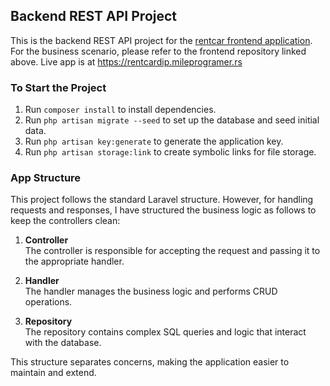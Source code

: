 ## Backend REST API Project

This is the backend REST API project for the [rentcar frontend application](https://github.com/mileprogramer/rentcar).  
For the business scenario, please refer to the frontend repository linked above.
Live app is at
https://rentcardip.mileprogramer.rs

### To Start the Project
1. Run `composer install` to install dependencies.
2. Run `php artisan migrate --seed` to set up the database and seed initial data.
3. Run `php artisan key:generate` to generate the application key.
4. Run `php artisan storage:link` to create symbolic links for file storage.

### App Structure
This project follows the standard Laravel structure. However, for handling requests and responses, I have structured the business logic as follows to keep the controllers clean:

1. **Controller**  
   The controller is responsible for accepting the request and passing it to the appropriate handler.
   
2. **Handler**  
   The handler manages the business logic and performs CRUD operations.

3. **Repository**  
   The repository contains complex SQL queries and logic that interact with the database.

This structure separates concerns, making the application easier to maintain and extend.
